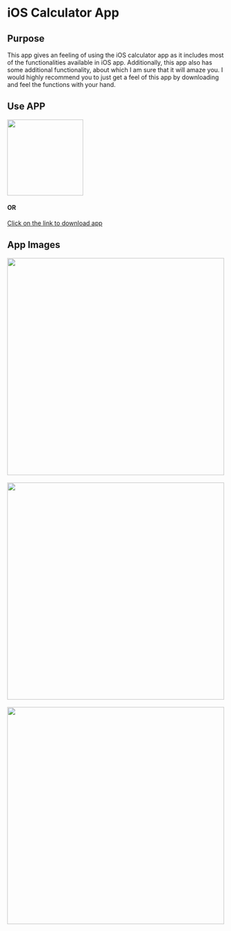 # iOS Calculator App

## Purpose
This app gives an feeling of using the iOS calculator app as it includes most of the functionalities available in iOS app. Additionally, this app also has some additional functionality, about which I am sure that it will amaze you. I would highly recommend you to just get a feel of this app by downloading and feel the functions with your hand.

## Use APP
<img src="https://user-images.githubusercontent.com/59147991/219935716-76819a0b-91e8-4d17-a9ea-d7dd756c6320.png" width="175">

#### OR

[Click on the link to download app](https://fastupload.io/i4TakhayVWpcwPK/file) 

## App Images

<p float="middle">
<kbd>
<img src="https://user-images.githubusercontent.com/59147991/219936202-16336484-222b-4ab3-957d-7429abfa16f9.jpeg" height="500">
</kbd>
&nbsp; &nbsp;
<kbd>
<img src="https://user-images.githubusercontent.com/59147991/219936209-d223bb6c-9443-4670-bb30-89038294e772.jpeg" height="500">
</kbd>
&nbsp; &nbsp;
<kbd>
<img src="https://user-images.githubusercontent.com/59147991/219936213-edab25fb-3730-44a7-93e4-9272e8c4db86.jpeg" height="500">
</kbd>
</p>

